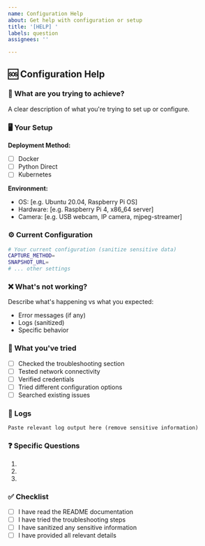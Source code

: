 ```yaml
---
name: Configuration Help
about: Get help with configuration or setup
title: '[HELP] '
labels: question
assignees: ''

---
```


## 🆘 Configuration Help

### 🎯 What are you trying to achieve?
A clear description of what you're trying to set up or configure.

### 🖥️ Your Setup
**Deployment Method:**
- [ ] Docker
- [ ] Python Direct
- [ ] Kubernetes

**Environment:**
- OS: [e.g. Ubuntu 20.04, Raspberry Pi OS]
- Hardware: [e.g. Raspberry Pi 4, x86_64 server]
- Camera: [e.g. USB webcam, IP camera, mjpeg-streamer]

### ⚙️ Current Configuration
```bash
# Your current configuration (sanitize sensitive data)
CAPTURE_METHOD=
SNAPSHOT_URL=
# ... other settings
```

### ❌ What's not working?
Describe what's happening vs what you expected:
- Error messages (if any)
- Logs (sanitized)
- Specific behavior

### 🔄 What you've tried
- [ ] Checked the troubleshooting section
- [ ] Tested network connectivity
- [ ] Verified credentials
- [ ] Tried different configuration options
- [ ] Searched existing issues

### 📜 Logs
```
Paste relevant log output here (remove sensitive information)
```

### ❓ Specific Questions
1. 
2. 
3. 

### ✅ Checklist
- [ ] I have read the README documentation
- [ ] I have tried the troubleshooting steps
- [ ] I have sanitized any sensitive information
- [ ] I have provided all relevant details
